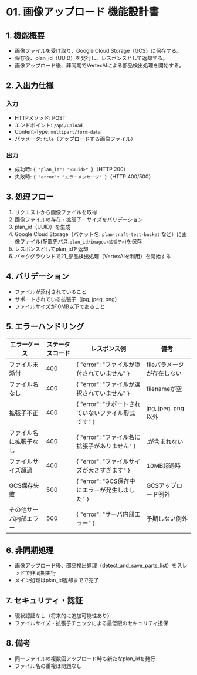 <!-- filepath: c:\Users\sora1\Desktop\myapp\plan_craft\doc\機能設計\01_画像アップロード.md -->

# 01. 画像アップロード 機能設計書

## 1. 機能概要

- 画像ファイルを受け取り、Google Cloud Storage（GCS）に保存する。
- 保存後、plan_id（UUID）を発行し、レスポンスとして返却する。
- 画像アップロード後、非同期でVertexAIによる部品検出処理を開始する。

## 2. 入出力仕様

### 入力

- HTTPメソッド: POST
- エンドポイント: `/api/upload`
- Content-Type: `multipart/form-data`
- パラメータ: `file`（アップロードする画像ファイル）

### 出力

- 成功時: `{ "plan_id": "<uuid>" }`（HTTP 200）
- 失敗時: `{ "error": "エラーメッセージ" }`（HTTP 400/500）

## 3. 処理フロー

1. リクエストから画像ファイルを取得
2. 画像ファイルの存在・拡張子・サイズをバリデーション
3. plan_id（UUID）を生成
4. Google Cloud Storage（バケット名: `plan-craft-test-bucket` など）に画像ファイル(配置先パス:`plan_id/image.<拡張子>`)を保存
5. レスポンスとしてplan_idを返却
6. バックグラウンドで21_部品検出処理（VertexAIを利用）を開始する

## 4. バリデーション

- ファイルが添付されていること
- サポートされている拡張子（jpg, jpeg, png）
- ファイルサイズが10MB以下であること

## 5. エラーハンドリング

| エラーケース                      | ステータスコード | レスポンス例                                 | 備考                         |
|-----------------------------------|------------------|---------------------------------------------|------------------------------|
| ファイル未添付                    | 400              | { "error": "ファイルが添付されていません" } | fileパラメータが存在しない   |
| ファイル名なし                    | 400              | { "error": "ファイルが選択されていません" } | filenameが空                 |
| 拡張子不正                        | 400              | { "error": "サポートされていないファイル形式です" } | jpg, jpeg, png以外           |
| ファイル名に拡張子なし            | 400              | { "error": "ファイル名に拡張子がありません" } | .が含まれない                |
| ファイルサイズ超過                | 400              | { "error": "ファイルサイズが大きすぎます" } | 10MB超過時                   |
| GCS保存失敗                       | 500              | { "error": "GCS保存中にエラーが発生しました" } | GCSアップロード例外           |
| その他サーバ内部エラー            | 500              | { "error": "サーバ内部エラー" }             | 予期しない例外                |

## 6. 非同期処理

- 画像アップロード後、部品検出処理（detect_and_save_parts_list）をスレッドで非同期実行
- メイン処理はplan_id返却までで完了

## 7. セキュリティ・認証

- 現状認証なし（将来的に追加可能性あり）
- ファイルサイズ・拡張子チェックによる最低限のセキュリティ担保

## 8. 備考

- 同一ファイルの複数回アップロード時も新たなplan_idを発行
- ファイル名の重複は問題なし
